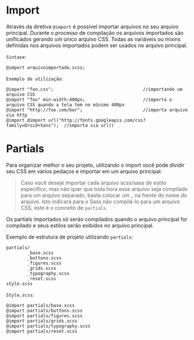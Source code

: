 Import
=============

Através da diretiva `@import` é possível importar arquivos no seu arquivo principal. Durante o processo de compilação os arquivos importados são unificados gerando um único arquivo CSS. Todas as variáveis ou mixins definidas nos arquivos importados podem ser usados no arquivo principal.

`Sintaxe`:
```
@import arquivoimportado.scss;
```
`Exemplo de utilização`:
```
@import "foo.css";                                  //importando um arquivo CSS
@import "foo" min-width:400px;                      //importa o arquivo CSS quando a tela tem no mínimo 400px
@import "http://foo.com/bar";                       //importa arquivo via http
@import @import url("http://fonts.googleapis.com/css?family=Droid+Sans");  //importa via url()
```

Partials
=============

Para organizar melhor o seu projeto, utilizando o import você pode dividir seu CSS em vários pedaços e importar em um arquivo principal. 

> Caso você deseje importar cada arquivo scss/sass de estilo específico, mas não quer que toda hora esse arquivo seja compilado para um arquivo separado, basta colocar um _ na frente do nome do arquivo. Isto indicará para o Sass não compilá-lo para um arquivo CSS, este é o conceito de `partials`.

Os partials importados só serão compilados quando o arquivo principal for compilado e seus estilos serão exibidos no arquivo principal.

Exemplo de estrutura de projeto utilizando `partials`:
```
partials/
        _base.scss
        _buttons.scss
        _figures.scss 
        _grids.scss
        _typography.scss
        _reset.scss 
style.scss
```
`Style.scss`:
```
@import partials/base.scss
@import partials/buttons.scss
@import partials/figures.scss 
@import partials/grids.scss
@import partials/typography.scss
@import partials/reset.scss 
```